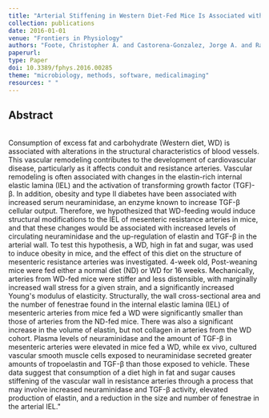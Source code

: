 ```yaml
---
title: "Arterial Stiffening in Western Diet-Fed Mice Is Associated with Increased Vascular Elastin, Transforming Growth Factor-β, and Plasma Neuraminidase"
collection: publications
date: 2016-01-01
venue: "Frontiers in Physiology"
authors: "Foote, Christopher A. and Castorena-Gonzalez, Jorge A. and Ramirez-Perez, Francisco I. and Jia, Guanghong and Hill, Michael A. and Reyes-Aldasoro, Constantino C. and Sowers, James R. and Martinez-Lemus, Luis A."
paperurl:
type: Paper
doi: 10.3389/fphys.2016.00285
theme: "microbiology, methods, software, medicalimaging"
resources: " "
---
```

<h2> Abstract </h2>   <br>  Consumption of excess fat and carbohydrate (Western diet, WD) is associated with alterations in the structural characteristics of blood vessels. This vascular remodeling contributes to the development of cardiovascular disease, particularly as it affects conduit and resistance arteries. Vascular remodeling is often associated with changes in the elastin-rich internal elastic lamina (IEL) and the activation of transforming growth factor (TGF)-β. In addition, obesity and type II diabetes have been associated with increased serum neuraminidase, an enzyme known to increase TGF-β cellular output. Therefore, we hypothesized that WD-feeding would induce structural modifications to the IEL of mesenteric resistance arteries in mice, and that these changes would be associated with increased levels of circulating neuraminidase and the up-regulation of elastin and TGF-β in the arterial wall. To test this hypothesis, a WD, high in fat and sugar, was used to induce obesity in mice, and the effect of this diet on the structure of mesenteric resistance arteries was investigated. 4-week old, Post-weaning mice were fed either a normal diet (ND) or WD for 16 weeks. Mechanically, arteries from WD-fed mice were stiffer and less distensible, with marginally increased wall stress for a given strain, and a significantly increased Young's modulus of elasticity. Structurally, the wall cross-sectional area and the number of fenestrae found in the internal elastic lamina (IEL) of mesenteric arteries from mice fed a WD were significantly smaller than those of arteries from the ND-fed mice. There was also a significant increase in the volume of elastin, but not collagen in arteries from the WD cohort. Plasma levels of neuraminidase and the amount of TGF-β in mesenteric arteries were elevated in mice fed a WD, while ex vivo, cultured vascular smooth muscle cells exposed to neuraminidase secreted greater amounts of tropoelastin and TGF-β than those exposed to vehicle. These data suggest that consumption of a diet high in fat and sugar causes stiffening of the vascular wall in resistance arteries through a process that may involve increased neuraminidase and TGF-β activity, elevated production of elastin, and a reduction in the size and number of fenestrae in the arterial IEL."
